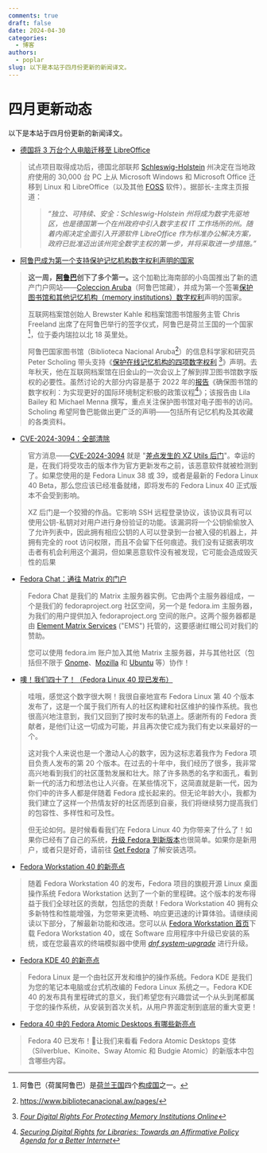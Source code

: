 ```yaml
---
comments: true
draft: false 
date: 2024-04-30 
categories:
  - 博客
authors: 
  - poplar
slug: 以下是本站于四月份更新的新闻译文。
---
```


# 四月更新动态

以下是本站于四月份更新的新闻译文。

- [德国将 3 万台个人电脑迁移至 LibreOffice](./../../translation/tdf-libreoffice-german.md)

> 试点项目取得成功后，德国北部联邦 [Schleswig-Holstein] 州决定在当地政府使用的 30,000 台 PC 上从 Microsoft Windows 和 Microsoft Office 迁移到 Linux 和 LibreOffice（以及其他 [FOSS] 软件）。据部长-主席主页报道：
>
> > <em>
> > “独立、可持续、安全：Schleswig-Holstein 州将成为数字先驱地区，也是德国第一个在州政府中引入数字主权 IT 工作场所的州。随着内阁决定全面引入开源软件 LibreOffice 作为标准办公解决方案，政府已批准迈出该州完全数字主权的第一步，并将采取进一步措施。”
> > </em>

[Schleswig-Holstein]: https://en.wikipedia.org/wiki/Schleswig-Holstein
[FOSS]: https://en.wikipedia.org/wiki/Free_and_open-source_software


- [阿鲁巴成为第一个支持保护记忆机构数字权利声明的国家](./../../translation/archive.org-aruba-1.md)

> <strong>这一周，[阿鲁巴]创下了多个第一。</strong>这个加勒比海南部的小岛国推出了新的遗产门户网站——[Coleccion Aruba]（阿鲁巴馆藏），并成为第一个签署[保护图书馆和其他记忆机构（memory institutions）数字权利][rights]声明的国家。
> 
> 互联网档案馆创始人 Brewster Kahle 和档案馆图书馆服务主管 Chris Freeland 出席了在阿鲁巴举行的签字仪式，阿鲁巴是荷兰王国的一个国家[^nation]，位于委内瑞拉以北 18 英里处。
> 
> 阿鲁巴国家图书馆（Biblioteca Nacional Aruba[^lib]）的信息科学家和研究员 Peter Scholing 带头支持《[保护在线记忆机构的四项数字权利][rights] [^en1]》声明。去年秋天，他在互联网档案馆在旧金山的一次会议上了解到捍卫图书馆数字版权的必要性。虽然讨论的大部分内容是基于 2022 年的[报告]《确保图书馆的数字权利：为实现更好的国际环境制定积极的政策议程[^en2]》；该报告由 Lila Bailey 和 Michael Menna 撰写，重点关注保护图书馆对电子图书的访问。Scholing 希望阿鲁巴能做出更广泛的声明——包括所有记忆机构及其收藏的各类资料。

[阿鲁巴]: https://en.wikipedia.org/wiki/Aruba
[Coleccion Aruba]: https://archive.org/details/aruba
[rights]: https://archive.org/details/four-digital-rights-for-protecting-memory-institutions-online
[荷兰王国]: https://en.wikipedia.org/wiki/Kingdom_of_the_Netherlands
[构成国]: https://en.wikipedia.org/wiki/Administrative_division
[报告]: https://archive.org/details/bailey-menna-securing-digital-rights-for-libraries

[^nation]: 阿鲁巴（荷属阿鲁巴）是[荷兰王国]四个[构成国]之一。
[^lib]: <https://www.bibliotecanacional.aw/pages/>
[^en1]: [*Four Digital Rights For Protecting Memory Institutions Online*][rights]
[^en2]: [*Securing Digital Rights for Libraries: Towards an Affirmative Policy Agenda for a Better Internet*][报告]

- [CVE-2024-3094：全部清除](./../../translation/fedora-cve-2024-3094.md)

> 官方消息——[CVE-2024-3094] 就是 "[差点发生的 XZ Utils 后门][link]"。幸运的是，在我们将受攻击的版本作为官方更新发布之前，该恶意软件就被检测到了。如果您使用的是 Fedora Linux 38 或 39，或者是最新的 Fedora Linux 40 Beta，那么您应该已经准备就绪，即将发布的 Fedora Linux 40 正式版本不会受到影响。
> 
> XZ 后门是一个狡猾的作品。它影响 SSH 远程登录协议，该协议具有可以使用公钥-私钥对对用户进行身份验证的功能。该漏洞将一个公钥偷偷放入了允许列表中，因此拥有相应公钥的人可以登录到一台被入侵的机器上，并拥有完全的 root 访问权限，而且不会留下任何痕迹。我们没有证据表明攻击者有机会利用这个漏洞，但如果恶意软件没有被发现，它可能会造成毁灭性的后果

[CVE-2024-3094]: https://nvd.nist.gov/vuln/detail/CVE-2024-3094
[link]: https://www.schneier.com/blog/archives/2024/04/backdoor-in-xz-utils-that-almost-happened.html


- [Fedora Chat：通往 Matrix 的门户](./../../translation/fedora-chat.md)

> Fedora Chat 是我们的 Matrix 主服务器实例。它由两个主服务器组成，一个是我们的 fedoraproject.org 社区空间，另一个是 fedora.im 主服务器，为我们的用户提供加入 fedoraproject.org 空间的账户。这两个服务器都是由 [Element Matrix Services][ems] ("EMS") 托管的，这要感谢红帽公司对我们的赞助。
>
> 您可以使用 fedora.im 账户加入其他 Matrix 主服务器，并与其他社区（包括但不限于 [Gnome]、[Mozilla] 和 [Ubuntu] 等）协作！

[ems]: https://element.io/
[Gnome]: https://wiki.gnome.org/GettingInTouch/Matrix
[Mozilla]: https://wiki.mozilla.org/Matrix
[Ubuntu]: https://ubuntu.com/community/communications/matrix

- [噢！我们四十了！（Fedora Linux 40 现已发布）](./../../translation/fedora40-released.md)

> 哇哦，感觉这个数字很大啊！我很自豪地宣布 Fedora Linux 第 40 个版本发布了，这是一个属于我们所有人的社区构建和社区维护的操作系统。我也很高兴地注意到，我们又回到了按时发布的轨道上。感谢所有的 Fedora 贡献者，是他们让这一切成为可能，并且再次使它成为我们有史以来最好的一个。
> 
> 这对我个人来说也是一个激动人心的数字，因为这标志着我作为 Fedora 项目负责人发布的第 20 个版本。在过去的十年中，我们经历了很多，我非常高兴地看到我们的社区蓬勃发展和壮大。除了许多熟悉的名字和面孔，看到新一代的活力和想法也让人兴奋。在某些情况下，这简直就是新一代，因为你们中的许多人都是伴随着 Fedora 成长起来的。但无论年龄大小，我都为我们建立了这样一个热情友好的社区而感到自豪，我们将继续努力提高我们的包容性、多样性和可及性。
> 
>但无论如何。是时候看看我们在 Fedora Linux 40 为你带来了什么了！如果你已经有了自己的系统，[升级 Fedora 到新版本]也很简单。如果你是新用户，或者只是好奇，请前往 [Get Fedora] 了解安装选项。

[升级 Fedora 到新版本]: https://docs.fedoraproject.org/en-US/quick-docs/upgrading-fedora-new-release/
[Get Fedora]: https://fedoraproject.org/

- [Fedora Workstation 40 的新亮点](./../../translation/fedora40-whatnew.md)

> 随着 Fedora Workstation 40 的发布，Fedora 项目的旗舰开源 Linux 桌面操作系统 Fedora Workstation 达到了一个新的里程碑。这个版本的发布得益于我们全球社区的贡献，包括您的贡献！Fedora Workstation 40 拥有众多新特性和性能增强，为您带来更流畅、响应更迅速的计算体验。请继续阅读以下部分，了解最新功能和改进。您可以从 [Fedora Workstation 首页]下载 Fedora Workstation 40，或在 Software 应用程序中升级已安装的系统，或在您最喜欢的终端模拟器中使用 [*dnf system-upgrade*] 进行升级。

[Fedora Workstation 首页]: https://fedoraproject.org/workstation/
[*dnf system-upgrade*]: https://docs.fedoraproject.org/en-US/quick-docs/upgrading-fedora-offline/

- [Fedora KDE 40 的新亮点](./../../translation/fedora40-whatnew-kde.md)

> Fedora Linux 是一个由社区开发和维护的操作系统。Fedora KDE 是我们为您的笔记本电脑或台式机改编的 Fedora Linux 系统之一。Fedora KDE 40 的发布具有里程碑式的意义，我们希望您有兴趣尝试一个从头到尾都属于您的操作系统，从安装到首次关机，从用户界面定制到底层的重大变更！

- [Fedora 40 中的 Fedora Atomic Desktops 有哪些新亮点](./../../translation/fedora40-atomic-update.md)

> Fedora 40 已发布！🎉让我们来看看 Fedora Atomic Desktops 变体（Silverblue、Kinoite、Sway Atomic 和 Budgie Atomic）的新版本中包含哪些内容。